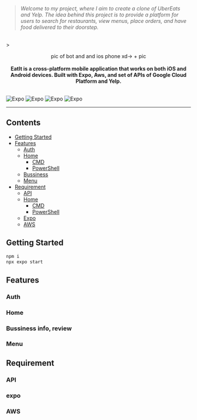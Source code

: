 > _Welcome to my project, where I aim to create a clone of UberEats and Yelp. The idea behind this project is to provide a platform for users to search for restaurants, view menus, place orders, and have food delivered to their doorstep._
<br />
> <p align="center">
    pic of bot and and ios phone xd-> + pic
    <br />
    <br />
    <b>EatIt is a cross-platform mobile application that works on both iOS and Android devices. Built with Expo, Aws,  and  set of  APIs of Google Cloud Platform and Yelp.</b>
    <br />
    <br />
</p>

![Expo](https://img.shields.io/static/v1?label=Expo&message=48.0&color=black&style=flat-square)
![Expo](https://img.shields.io/static/v1?label=Aws-Amplify&message=5.3&color=orange&style=flat-square)
![Expo](https://img.shields.io/static/v1?label=reanimatedm&message=2.3&color=blue&style=flat-square)
![Expo](https://img.shields.io/static/v1?label=redux-rtk&message=1.01&color=purple&style=flat-square)



***
## Contents
- [Getting Started](#getting-started)
- [Features](#features)
  - [Auth](#auth)
  - [Home](#home)
    - [CMD](#cmd)
    - [PowerShell](#powershell)
  - [Bussiness](#bussiness)
  - [Menu](#menu)
- [Requirement](#requirement)
  - [API](#api)
  - [Home](#home)
    - [CMD](#cmd)
    - [PowerShell](#powershell)
  - [Expo](#expo)
  - [AWS](#aws)


## Getting Started
```cmd
npm i
npx expo start
```

## Features
### Auth
### Home
### Bussiness info, review
### Menu

## Requirement
### API
### expo
### AWS
